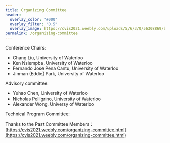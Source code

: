 ```yaml
---
title: Organizing Committee
header:
  overlay_color: "#000"
  overlay_filter: "0.5"
  overlay_image: https://cvis2021.weebly.com/uploads/5/6/3/0/56308869/background-images/236520036.jpg
permalink: /organizing-committee
---
```


Conference Chairs:
- Chang Liu, University of Waterloo
- Ken Nsiempba, University of Waterloo
- Fernando Jose Pena Cantu, University of Waterloo
- Jinman (Eddie) Park, University of Waterloo 

Advisory committee: 
- Yuhao Chen, University of Waterloo
- Nicholas Pelligrino, University of Waterloo
- Alexander Wong, Universy of Waterloo 




Technical Program Committee:

                  
Thanks to the Past Committee Members：                         
[https://cvis2021.weebly.com/organizing-committee.html](https://cvis2021.weebly.com/organizing-committee.html)

